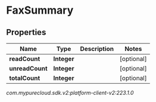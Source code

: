 # FaxSummary


## Properties

| Name | Type | Description | Notes |
| ------------ | ------------- | ------------- | ------------- |
| **readCount** | **Integer** |  |  [optional] |
| **unreadCount** | **Integer** |  |  [optional] |
| **totalCount** | **Integer** |  |  [optional] |




_com.mypurecloud.sdk.v2:platform-client-v2:223.1.0_
